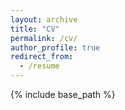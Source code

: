 ```yaml
---
layout: archive
title: "CV"
permalink: /cv/
author_profile: true
redirect_from:
  - /resume
---
```


{% include base_path %}

<object data="../files/CV_Breitbart_20230316.pdf" width="1000" height="1000" type='application/pdf'></object>
